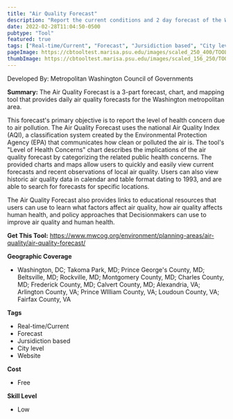```yaml
---
title: "Air Quality Forecast"
description: "Report the current conditions and 2 day forecast of the Washington D.C. Air Quality"
date: 2022-02-28T11:04:50-0500
pubtype: "Tool"
featured: true
tags: ["Real-time/Current", "Forecast", "Jursidiction based", "City level", "Website"]
pageImage: https://cbtooltest.marisa.psu.edu/images/scaled_250_400/TOOLID_46.0_ScreenCapture-1.png
thumbImage: https://cbtooltest.marisa.psu.edu/images/scaled_156_250/TOOLID_46.0_ScreenCapture-1.png
---
```

Developed By: Metropolitan Washington Council of Governments

**Summary:** The Air Quality Forecast is a 3-part forecast, chart, and mapping tool that provides daily air quality forecasts for the Washington metropolitan area.

This forecast's primary objective is to report the level of health concern due to air pollution. The Air Quality Forecast uses the national Air Quality Index (AQI), a classification system created by the Environmental Protection Agency (EPA) that communicates how clean or polluted the air is. The tool's "Level of Health Concerns" chart describes the implications of the air quality forecast by categorizing the related public health concerns. The provided charts and maps allow users to quickly and easily view current forecasts and recent observations of local air quality. Users can also view historic air quality data in calendar and table format dating to 1993, and are able to search for forecasts for specific locations.

The Air Quality Forecast also provides links to educational resources that users can use to learn what factors affect air quality, how air quality affects human health, and policy approaches that Decisionmakers can use to improve air quality and human health. 

__**Get This Tool:**__ https://www.mwcog.org/environment/planning-areas/air-quality/air-quality-forecast/


__**Geographic Coverage**__
- Washington, DC; Takoma Park, MD; Prince George's County, MD; Beltsville, MD; Rockville, MD; Montgomery County, MD; Charles County, MD; Frederick County, MD; Calvert County, MD; Alexandria, VA; Arlington County, VA; Prince WIlliam County, VA; Loudoun County, VA; Fairfax County, VA

__**Tags**__
-  Real-time/Current
-  Forecast
-  Jursidiction based
-  City level
-  Website

__**Cost**__
- Free

__**Skill Level**__
- Low
